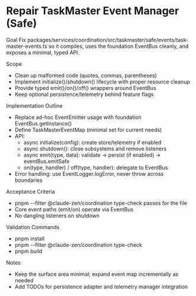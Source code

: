 # Repair TaskMaster Event Manager (Safe)

Goal
Fix packages/services/coordination/src/taskmaster/safe/events/task-master-events.ts so it compiles, uses the foundation EventBus cleanly, and exposes a minimal, typed API.

Scope
- Clean up malformed code (quotes, commas, parentheses)
- Implement initialize()/shutdown() lifecycle with proper resource cleanup
- Provide typed emit()/on()/off() wrappers around EventBus
- Keep optional persistence/telemetry behind feature flags

Implementation Outline
- Replace ad-hoc EventEmitter usage with foundation EventBus.getInstance()
- Define TaskMasterEventMap (minimal set for current needs)
- API:
  - async initialize(config): create store/telemetry if enabled
  - async shutdown(): close subsystems and remove listeners
  - async emit(type, data): validate -> persist (if enabled) -> eventBus.emitSafe
  - on(type, handler) / off(type, handler): delegate to EventBus
- Error handling: use EventLogger.logError, never throw across boundaries

Acceptance Criteria
- pnpm --filter @claude-zen/coordination type-check passes for the file
- Core event paths (emit/on) operate via EventBus
- No dangling listeners on shutdown

Validation Commands
- pnpm install
- pnpm --filter @claude-zen/coordination type-check
- pnpm build

Notes
- Keep the surface area minimal; expand event map incrementally as needed
- Add TODOs for persistence adapter and telemetry manager integration